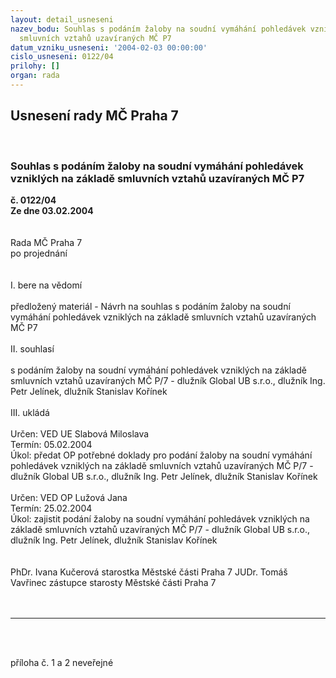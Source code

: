 ```yaml
---
layout: detail_usneseni
nazev_bodu: Souhlas s podáním žaloby na soudní vymáhání pohledávek vzniklých na základě
  smluvních vztahů uzavíraných MČ P7
datum_vzniku_usneseni: '2004-02-03 00:00:00'
cislo_usneseni: 0122/04
prilohy: []
organ: rada
---
```

<div id="ucUsn_pList" class="usn">
	<span><h2>Usnesení rady MČ Praha 7 </h2>
<br></span><div class="standBody">
<span><h3>Souhlas s podáním žaloby na soudní vymáhání pohledávek vzniklých na základě smluvních vztahů uzavíraných MČ P7</h3></span><div class="center">
		<strong>č. 0122/04</strong><br>
	</div>
<div class="center">
		<strong>Ze dne 03.02.2004</strong><br><br>
	</div>
<br>Rada MČ Praha 7 <br>po projednání <br><br><br>I. bere na vědomí <br><br>předložený materiál - Návrh na souhlas s podáním žaloby na soudní vymáhání pohledávek vzniklých na základě smluvních vztahů uzavíraných MČ P7 <br><br>II. souhlasí <br><br>s podáním žaloby na soudní vymáhání pohledávek vzniklých na základě smluvních vztahů uzavíraných MČ P/7 - dlužník Global UB s.r.o., dlužník Ing. Petr Jelínek, dlužník Stanislav Kořínek <br><br>III. ukládá <br><br>Určen: VED UE Slabová Miloslava <br>Termín: 05.02.2004 <br>Úkol: předat OP potřebné doklady pro podání žaloby na soudní vymáhání pohledávek vzniklých na základě smluvních vztahů uzavíraných MČ P/7 - dlužník Global UB s.r.o., dlužník Ing. Petr Jelínek, dlužník Stanislav Kořínek <br><br>Určen: VED OP Lužová Jana <br>Termín: 25.02.2004 <br>Úkol: zajistit podání žaloby na soudní vymáhání pohledávek vzniklých na základě smluvních vztahů uzavíraných MČ P/7 - dlužník Global UB s.r.o., dlužník Ing. Petr Jelínek, dlužník Stanislav Kořínek <br><br><br>PhDr. Ivana Kučerová starostka Městské části Praha 7 JUDr. Tomáš Vavřinec zástupce starosty Městské části Praha 7 <br><br><br><hr>
<br><br><p>příloha č. 1 a 2 neveřejné</p>
<br>
</div>
</div>